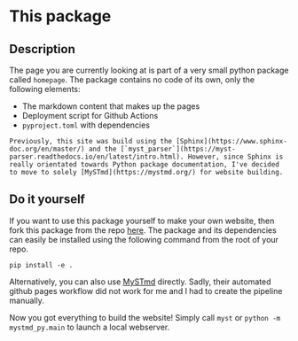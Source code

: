 # This package
## Description
The page you are currently looking at is part of a very small python package called `homepage`. The package contains no code of its own, only the following elements:
- The markdown content that makes up the pages
- Deployment script for Github Actions
- `pyproject.toml` with dependencies

```{note}
Previously, this site was build using the [Sphinx](https://www.sphinx-doc.org/en/master/) and the [`myst_parser`](https://myst-parser.readthedocs.io/en/latest/intro.html). However, since Sphinx is really orientated towards Python package documentation, I've decided to move to solely [MySTmd](https://mystmd.org/) for website building.
```

## Do it yourself
If you want to use this package yourself to make your own website, then fork this package from the repo [here](https://github.com/IansGithubAcc/IansGithubAcc.github.io). The package and its dependencies can easily be installed using the following command from the root of your repo.
```
pip install -e .
```
Alternatively, you can also use [MySTmd](https://mystmd.org/) directly. Sadly, their automated github pages workflow did not work for me and I had to create the pipeline manually.

Now you got everything to build the website! Simply call `myst` or `python -m mystmd_py.main` to launch a local webserver.